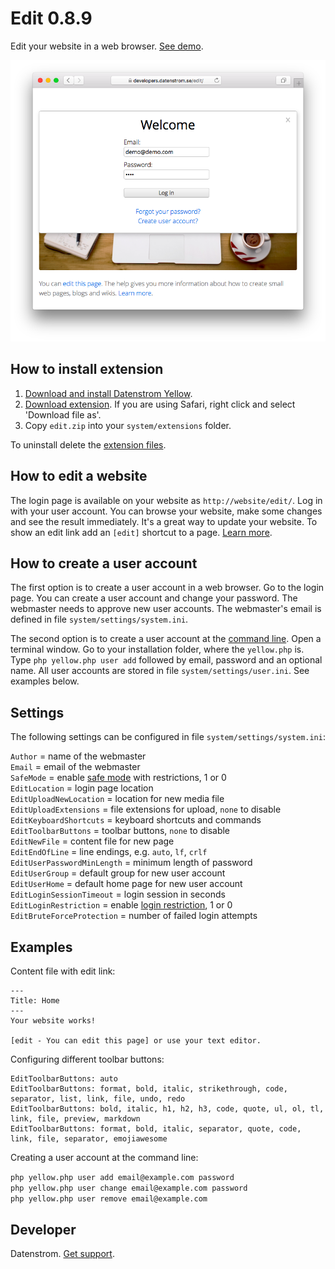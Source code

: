 Edit 0.8.9
==========
Edit your website in a web browser. [See demo](https://developers.datenstrom.se).

<p align="center"><img src="edit-screenshot.png?raw=true" alt="Screenshot"></p>

## How to install extension

1. [Download and install Datenstrom Yellow](https://github.com/datenstrom/yellow/).
2. [Download extension](https://github.com/datenstrom/yellow-extensions/raw/master/zip/edit.zip). If you are using Safari, right click and select 'Download file as'.
3. Copy `edit.zip` into your `system/extensions` folder.

To uninstall delete the [extension files](extension.ini).

## How to edit a website

The login page is available on your website as `http://website/edit/`. Log in with your user account. You can browse your website, make some changes and see the result immediately. It's a great way to update your website. To show an edit link add an `[edit]` shortcut to a page. [Learn more](https://developers.datenstrom.se/help/how-to-make-a-website).

## How to create a user account

The first option is to create a user account in a web browser. Go to the login page. You can create a user account and change your password. The webmaster needs to approve new user accounts. The webmaster's email is defined in file `system/settings/system.ini`.

The second option is to create a user account at the [command line](https://github.com/datenstrom/yellow-extensions/tree/master/features/command). Open a terminal window. Go to your installation folder, where the `yellow.php` is. Type `php yellow.php user add` followed by email, password and an optional name. All user accounts are stored in file `system/settings/user.ini`. See examples below.

## Settings

The following settings can be configured in file `system/settings/system.ini`:

`Author` = name of the webmaster  
`Email` = email of the webmaster  
`SafeMode` = enable [safe mode](https://developers.datenstrom.se/help/security-configuration#safe-mode) with restrictions, 1 or 0  
`EditLocation` = login page location  
`EditUploadNewLocation` = location for new media file  
`EditUploadExtensions` = file extensions for upload, `none` to disable  
`EditKeyboardShortcuts` = keyboard shortcuts and commands  
`EditToolbarButtons` = toolbar buttons, `none` to disable  
`EditNewFile` = content file for new page  
`EditEndOfLine` = line endings, e.g. `auto`, `lf`, `crlf`  
`EditUserPasswordMinLength` = minimum length of password  
`EditUserGroup` = default group for new user account  
`EditUserHome` = default home page for new user account  
`EditLoginSessionTimeout` = login session in seconds  
`EditLoginRestriction` = enable [login restriction](https://developers.datenstrom.se/help/security-configuration#login-restriction), 1 or 0  
`EditBruteForceProtection` = number of failed login attempts  

## Examples

Content file with edit link:

```
---
Title: Home
---
Your website works! 

[edit - You can edit this page] or use your text editor.  
```

Configuring different toolbar buttons:

```
EditToolbarButtons: auto 
EditToolbarButtons: format, bold, italic, strikethrough, code, separator, list, link, file, undo, redo
EditToolbarButtons: bold, italic, h1, h2, h3, code, quote, ul, ol, tl, link, file, preview, markdown
EditToolbarButtons: format, bold, italic, separator, quote, code, link, file, separator, emojiawesome
```

Creating a user account at the command line:
 
`php yellow.php user add email@example.com password`  
`php yellow.php user change email@example.com password`  
`php yellow.php user remove email@example.com`  

## Developer

Datenstrom. [Get support](https://developers.datenstrom.se/help/support).
